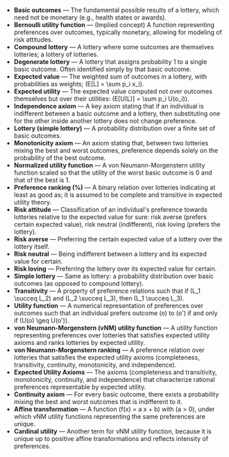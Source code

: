 - **Basic outcomes** — The fundamental possible results of a lottery, which need not be monetary (e.g., health states or awards).  
- **Bernoulli utility function** — (Implied concept) A function representing preferences over outcomes, typically monetary, allowing for modeling of risk attitudes.  
- **Compound lottery** — A lottery where some outcomes are themselves lotteries; a lottery of lotteries.  
- **Degenerate lottery** — A lottery that assigns probability 1 to a single basic outcome. Often identified simply by that basic outcome.  
- **Expected value** — The weighted sum of outcomes in a lottery, with probabilities as weights; \(E[L] = \sum p_i x_i\).  
- **Expected utility** — The expected value computed not over outcomes themselves but over their utilities: \(E[U(L)] = \sum p_i U(o_i)\).  
- **Independence axiom** — A key axiom stating that if an individual is indifferent between a basic outcome and a lottery, then substituting one for the other inside another lottery does not change preference.  
- **Lottery (simple lottery)** — A probability distribution over a finite set of basic outcomes.  
- **Monotonicity axiom** — An axiom stating that, between two lotteries mixing the best and worst outcomes, preference depends solely on the probability of the best outcome.  
- **Normalized utility function** — A von Neumann-Morgenstern utility function scaled so that the utility of the worst basic outcome is 0 and that of the best is 1.  
- **Preference ranking (%)** — A binary relation over lotteries indicating at least as good as; it is assumed to be complete and transitive in expected utility theory.  
- **Risk attitude** — Classification of an individual's preference towards lotteries relative to the expected value for sure: risk averse (prefers certain expected value), risk neutral (indifferent), risk loving (prefers the lottery).  
- **Risk averse** — Preferring the certain expected value of a lottery over the lottery itself.  
- **Risk neutral** — Being indifferent between a lottery and its expected value for certain.  
- **Risk loving** — Preferring the lottery over its expected value for certain.  
- **Simple lottery** — Same as lottery: a probability distribution over basic outcomes (as opposed to compound lottery).  
- **Transitivity** — A property of preference relations such that if \(L_1 \succeq L_2\) and \(L_2 \succeq L_3\), then \(L_1 \succeq L_3\).  
- **Utility function** — A numerical representation of preferences over outcomes such that an individual prefers outcome \(o\) to \(o'\) if and only if \(U(o) \geq U(o')\).  
- **von Neumann-Morgenstern (vNM) utility function** — A utility function representing preferences over lotteries that satisfies expected utility axioms and ranks lotteries by expected utility.  
- **von Neumann-Morgenstern ranking** — A preference relation over lotteries that satisfies the expected utility axioms (completeness, transitivity, continuity, monotonicity, and independence).  
- **Expected Utility Axioms** — The axioms (completeness and transitivity, monotonicity, continuity, and independence) that characterize rational preferences representable by expected utility.  
- **Continuity axiom** — For every basic outcome, there exists a probability mixing the best and worst outcomes that is indifferent to it.  
- **Affine transformation** — A function \(f(x) = a x + b\) with \(a > 0\), under which vNM utility functions representing the same preferences are unique.  
- **Cardinal utility** — Another term for vNM utility function, because it is unique up to positive affine transformations and reflects intensity of preferences.
